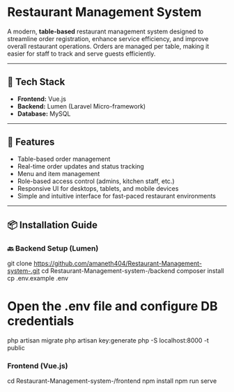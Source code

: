 # Restaurant Management System

A modern, **table-based** restaurant management system designed to streamline order registration, enhance service efficiency, and improve overall restaurant operations. Orders are managed per table, making it easier for staff to track and serve guests efficiently.

---

## 🔧 Tech Stack

- **Frontend:** Vue.js  
- **Backend:** Lumen (Laravel Micro-framework)  
- **Database:** MySQL

---

## 🚀 Features

- Table-based order management  
- Real-time order updates and status tracking  
- Menu and item management  
- Role-based access control (admins, kitchen staff, etc.)  
- Responsive UI for desktops, tablets, and mobile devices  
- Simple and intuitive interface for fast-paced restaurant environments

---

## 📦 Installation Guide

### 🔙 Backend Setup (Lumen)


git clone https://github.com/amaneth404/Restaurant-Management-system-.git
cd Restaurant-Management-system-/backend
composer install
cp .env.example .env
# Open the .env file and configure DB credentials

php artisan migrate
php artisan key:generate
php -S localhost:8000 -t public


### Frontend (Vue.js)
cd Restaurant-Management-system-/frontend
npm install
npm run serve
